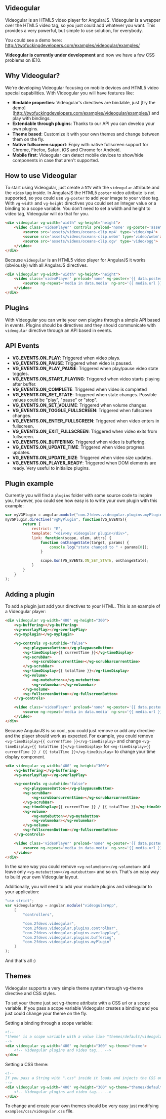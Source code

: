 ## Videogular

Videogular is an HTML5 video player for AngularJS. Videogular is a wrapper over the HTML5 video tag, so you just could add whatever you want. This provides a very powerful, but simple to use solution, for everybody.

You could see a demo here: http://twofuckingdevelopers.com/examples/videogular/examples/

**Videogular is currently under development** and now we have a few CSS problems on IE10.

## Why Videogular?

We're developing Videogular focusing on mobile devices and HTML5 video special capabilities. With Videogular you will have features like:

* **Bindable properties**: Videogular's directives are bindable, just [try the demo] (http://twofuckingdevelopers.com/examples/videogular/examples/) and play with bindings.
* **Extendable through plugins**: Thanks to our API you can develop your own plugins.
* **Theme based**: Customize it with your own themes and change between them on the fly.
* **Native fullscreen support**: Enjoy with native fullscreen support for Chrome, Firefox, Safari, iOS and Chrome for Android.
* **Mobile first**: Videogular can detect mobile devices to show/hide components in case that aren't supported.

## How to use Videogular

To start using Videogular, just create a `DIV` with the `videogular` attribute and the `video` tag inside. In AngularJS the HTML5 `poster` video attribute is not supported, so you could use `vg-poster` to add your image to your video tag. With `vg-width` and `vg-height` directives you could set an Integer value or a binding to a scope variable. You don't need to set a width and height to video tag, Videogular will do that for you.

```html
<div videogular vg-width="width" vg-height="height">
	<video class='videoPlayer' controls preload='none' vg-poster='assets/images/oceans-clip.png'>
		<source src='assets/videos/oceans-clip.mp4' type='video/mp4'>
		<source src='assets/videos/oceans-clip.webm' type='video/webm'>
		<source src='assets/videos/oceans-clip.ogv' type='video/ogg'>
	</video>
</div>
```

Because `videogular` is an HTML5 video player for AngularJS it works (obviously) with all AngularJS directives.

```html
<div videogular vg-width="width" vg-height="height">
	<video class='videoPlayer' preload='none' vg-poster='{{ data.poster }}'>
		<source ng-repeat='media in data.media' ng-src='{{ media.url }}' type='{{ media.type }}'>
	</video>
</div>
```


## Plugins

With Videogular you can write your own plugins through a simple API based in events. Plugins should be directives and they should communicate with `videogular` directive through an API based in events.

## API Events

* **VG_EVENTS.ON_PLAY**: Triggered when video plays.
* **VG_EVENTS.ON_PAUSE**: Triggered when video is paused.
* **VG_EVENTS.ON_PLAY_PAUSE**: Triggered when play/pause video state toggles.
* **VG_EVENTS.ON_START_PLAYING**: Triggered when video starts playing after buffer.
* **VG_EVENTS.ON_COMPLETE**: Triggered when video is completed
* **VG_EVENTS.ON_SET_STATE**: Triggered when state changes. Possible values could be "play", "pause" or "stop".
* **VG_EVENTS.ON_SET_VOLUME**: Triggered when volume changes.
* **VG_EVENTS.ON_TOGGLE_FULLSCREEN**: Triggered when fullscreen changes.
* **VG_EVENTS.ON_ENTER_FULLSCREEN**: Triggered when video enters in fullscreen.
* **VG_EVENTS.ON_EXIT_FULLSCREEN**: Triggered when video exits from fullscreen.
* **VG_EVENTS.ON_BUFFERING**: Triggered when video is buffering.
* **VG_EVENTS.ON_UPDATE_TIME**: Triggered when video progress updates.
* **VG_EVENTS.ON_UPDATE_SIZE**: Triggered when video size updates.
* **VG_EVENTS.ON_PLAYER_READY**: Triggered when DOM elements are ready. Very useful to initialize plugins.

## Plugin example

Currently you will find a `plugins` folder with some source code to inspire you, however, you could see how easy is to write your own plugin with this example:

```js
var myVGPlugin = angular.module("com.2fdevs.videogular.plugins.myPlugin", []);
myVGPlugin.directive("vgMyPlugin", function(VG_EVENTS){
		return {
			restrict: "E",
			template: "<div>my videogular plugin</div>",
			link: function(scope, elem, attrs) {
				function onChangeState(target, params) {
					console.log("state changed to " + params[0]);
				}

				scope.$on(VG_EVENTS.ON_SET_STATE, onChangeState);
			}
		}
	}
);
```

## Adding a plugin

To add a plugin just add your directives to your HTML. This is an example of a Videogular player:

```html
<div videogular vg-width="400" vg-height="300">
    <vg-buffering></vg-buffering>
    <vg-overlayPlay></vg-overlayPlay>
    <vg-myplugin></vg-myplugin>

    <vg-controls vg-autohide="false">
        <vg-playpauseButton></vg-playpauseButton>
        <vg-timeDisplay>{{ currentTime }}</vg-timeDisplay>
        <vg-scrubBar>
            <vg-scrubbarcurrenttime></vg-scrubbarcurrenttime>
        </vg-scrubBar>
        <vg-timeDisplay>{{ totalTime }}</vg-timeDisplay>
        <vg-volume>
            <vg-mutebutton></vg-mutebutton>
            <vg-volumebar></vg-volumebar>
        </vg-volume>
        <vg-fullscreenButton></vg-fullscreenButton>
    </vg-controls>

    <video class='videoPlayer' preload='none' vg-poster='{{ data.poster }}'>
        <source ng-repeat='media in data.media' ng-src='{{ media.url }}' type='{{ media.type }}'>
    </video>
</div>
```

Because AngularJS is so cool, you could just remove or add any directive and the player should work as expected. For example, you could remove `<vg-timeDisplay>{{ currentTime }}</vg-timeDisplay>` and change `<vg-timeDisplay>{{ totalTime }}</vg-timeDisplay>` for `<vg-timeDisplay>{{ currentTime }} / {{ totalTime }}</vg-timeDisplay>` to change your time display component.

```html
<div videogular vg-width="400" vg-height="300">
    <vg-buffering></vg-buffering>
    <vg-overlayPlay></vg-overlayPlay>

    <vg-controls vg-autohide="false">
        <vg-playpauseButton></vg-playpauseButton>
        <vg-scrubBar>
            <vg-scrubbarcurrenttime></vg-scrubbarcurrenttime>
        </vg-scrubBar>
        <vg-timeDisplay>{{ currentTime }} / {{ totalTime }}</vg-timeDisplay>
        <vg-volume>
            <vg-mutebutton></vg-mutebutton>
            <vg-volumebar></vg-volumebar>
        </vg-volume>
        <vg-fullscreenButton></vg-fullscreenButton>
    </vg-controls>

    <video class='videoPlayer' preload='none' vg-poster='{{ data.poster }}'>
        <source ng-repeat='media in data.media' ng-src='{{ media.url }}' type='{{ media.type }}'>
    </video>
</div>
```

In the same way you could remove `<vg-volumebar></vg-volumebar>` and leave only `<vg-mutebutton></vg-mutebutton>` and so on. That's an easy way to build your own Videogular layout.

Additionally, you will need to add your module plugins and videogular to your application:

```js
"use strict";
var videogularApp = angular.module("videogularApp",
	[
		"controllers",

		"com.2fdevs.videogular",
		"com.2fdevs.videogular.plugins.controlbar",
		"com.2fdevs.videogular.plugins.overlayplay",
		"com.2fdevs.videogular.plugins.buffering",
		"com.2fdevs.videogular.plugins.myPlugin"
	]
);
```

And that's all :)

## Themes

Videogular supports a very simple theme system through vg-theme directive and CSS styles.

To set your theme just set vg-theme attribute with a CSS url or a scope variable. If you pass a scope variable Videogular creates a binding and you just could change your theme on the fly.

Setting a binding through a scope variable:
```html
<!-- 
"theme" is a scope variable with a value like "themes/default/videogular.css"
-->
<div videogular vg-width="400" vg-height="300" vg-theme="theme">
    <!-- Videogular plugins and video tag... -->
</div>
```

Setting a CSS theme:
```html
<!-- 
If you pass a String with ".css" inside it loads and injects the CSS on the HTML
-->
<div videogular vg-width="400" vg-height="300" vg-theme="themes/default/videogular.css">
    <!-- Videogular plugins and video tag... -->
</div>
```

To change and create your own themes should be very easy just modifying `examples/css/videogular.css` file.
